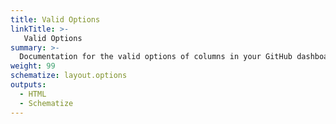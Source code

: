 ```yaml
---
title: Valid Options
linkTitle: >-
   Valid Options
summary: >-
  Documentation for the valid options of columns in your GitHub dashboard's layout.
weight: 99
schematize: layout.options
outputs:
  - HTML
  - Schematize
---
```




